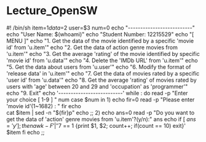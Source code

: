 # Lecture_OpenSW
#! /bin/sh
item=$1
data=$2
user=$3
num=0
echo "--------------------------"
echo "User Name: $(whoami)"
echo "Student Number: 12215529"
echo "[ MENU ]" 
echo "1. Get the data of the movie identified by a specific 'movie id' from 'u.item'"
echo "2. Get the data of action genre movies from 'u.item'"
echo "3. Get the average 'rating' of the movie identified by specific 'movie id' from 'u.data'"
echo "4. Delete the 'IMDb URL' from 'u.item'"
echo "5. Get the data about users from 'u.user'"
echo "6. Modify the format of 'release data' in 'u.item'"
echo "7. Get the data of movies rated by a specific 'user id' from 'u.data'"
echo "8. Get the average 'rating' of movies rated by users with 'age' between 20 and 29 and 'occupation' as 'programmer'"
echo "9. Exit"
echo '--------------------------'
while :
do
   read -p  "Enter your choice [ 1-9 ] " num
   case $num in
      1)
      echo
      fir=0
      read -p "Please enter 'movie id'(1~1682) : " fir
      echo  
      cat $item | sed -n "${fir}p"
      echo
      ;;
      2)
      echo
      ans=0
      read -p "Do you want to get the data of 'action' genre movies from 'u.item'?(y/n):" ans
      echo
      if [ ${ans} = 'y' ]; then
         awk -F'|' '$7 == 1 {print  $1, $2; count++; if(count == 10) exit}' $item
      fi
      echo
      ;;
